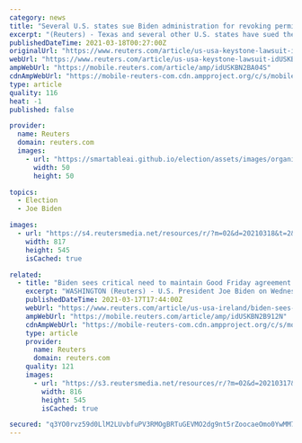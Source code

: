 ```yaml
---
category: news
title: "Several U.S. states sue Biden administration for revoking permit for Keystone XL pipeline"
excerpt: "(Reuters) - Texas and several other U.S. states have sued the administration of President Joe Biden over his decision to revoke a key permit for the Keystone XL pipeline, Texas Attorney General Ken Paxton said in a statement late on Wednesday. The lawsuit ..."
publishedDateTime: 2021-03-18T00:27:00Z
originalUrl: "https://www.reuters.com/article/us-usa-keystone-lawsuit-idUSKBN2BA04S"
webUrl: "https://www.reuters.com/article/us-usa-keystone-lawsuit-idUSKBN2BA04S"
ampWebUrl: "https://mobile.reuters.com/article/amp/idUSKBN2BA04S"
cdnAmpWebUrl: "https://mobile-reuters-com.cdn.ampproject.org/c/s/mobile.reuters.com/article/amp/idUSKBN2BA04S"
type: article
quality: 116
heat: -1
published: false

provider:
  name: Reuters
  domain: reuters.com
  images:
    - url: "https://smartableai.github.io/election/assets/images/organizations/reuters.com-50x50.jpg"
      width: 50
      height: 50

topics:
  - Election
  - Joe Biden

images:
  - url: "https://s4.reutersmedia.net/resources/r/?m=02&d=20210318&t=2&i=1555283716&w=&fh=545px&fw=&ll=&pl=&sq=&r=LYNXMPEH2H02R"
    width: 817
    height: 545
    isCached: true

related:
  - title: "Biden sees critical need to maintain Good Friday agreement for Northern Ireland"
    excerpt: "WASHINGTON (Reuters) - U.S. President Joe Biden on Wednesday underscored his strong commitment to the landmark 1998 Good Friday peace agreement and the need to maintain the political and economic stability of Northern Ireland. “We strongly support that, ..."
    publishedDateTime: 2021-03-17T17:44:00Z
    webUrl: "https://www.reuters.com/article/us-usa-ireland/biden-sees-critical-need-to-maintain-good-friday-agreement-for-northern-ireland-idUSKBN2B912F"
    ampWebUrl: "https://mobile.reuters.com/article/amp/idUSKBN2B912N"
    cdnAmpWebUrl: "https://mobile-reuters-com.cdn.ampproject.org/c/s/mobile.reuters.com/article/amp/idUSKBN2B912N"
    type: article
    provider:
      name: Reuters
      domain: reuters.com
    quality: 121
    images:
      - url: "https://s3.reutersmedia.net/resources/r/?m=02&d=20210317&t=2&i=1555234590&w=&fh=545px&fw=&ll=&pl=&sq=&r=LYNXMPEH2G1FO"
        width: 816
        height: 545
        isCached: true

secured: "q3YO0rvz59d0LlM2LUvbfuPV3RMOgBRTuGEVMO2dg9nt5rZoocaeOmo0YwMM7ups9lbgsW0fwSSn3uVBfP9Cqnie3/73C6Jaj+tSOnNFva7mat1+bPTO2mc2P71Y5qLE+BS6bO176NjQhj2vWURLZnb1pGqYz45GmoLLIJXuqyRw4uubU2d49kWV9hTZcprlnB1eCaDeHH/OlJwPCU5smq97chfnsGMjVGigoeNBQu8j+qVTyFgGz1hPdHPjBvgqPzsIl7LUSxBCopKsAUWF448Dq/RUMsnexp/ClLGUQyyI7QP6JJhrOIrgM7MKqzpexwdxloQvBTs9gb0EHksiqykgus28cc3DYe4/0u07OqI=;rLHbF6ZlnIuGEMyzSsfafQ=="
---
```



